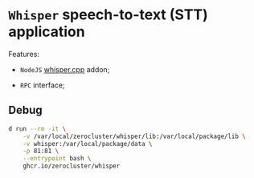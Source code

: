 # `Whisper` speech-to-text (STT) application

Features:

- `NodeJS` [whisper.cpp](https://github.com/ggml-org/whisper.cpp) addon;

- `RPC` interface;

## Debug

```sh
d run --rm -it \
    -v /var/local/zerocluster/whisper/lib:/var/local/package/lib \
    -v whisper:/var/local/package/data \
    -p 81:81 \
    --entrypoint bash \
    ghcr.io/zerocluster/whisper
```
